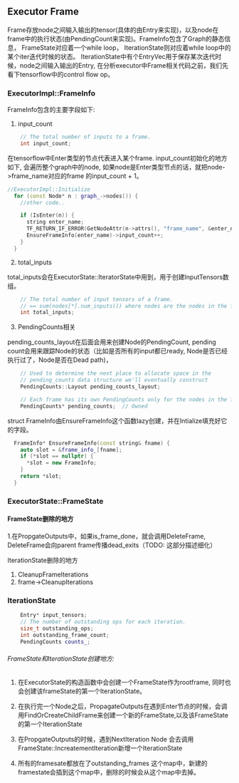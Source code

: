 ## Executor Frame


Frame存放node之间输入输出的tensor(具体的由Entry来实现)，以及node在frame中的执行状态(由PendingCount来实现)。FrameInfo包含了Graph的静态信息，
FrameState对应着一个while loop， IterationState则对应着while loop中的某个iter迭代时候的状态。
 IterationState中有个EntryVec用于保存某次迭代时候，node之间输入输出的Entry, 在分析executor中Frame相关代码之前，我们先看下tensorflow中的control flow op。



### ExecutorImpl::FrameInfo

FrameInfo包含的主要字段如下:

1. input_count

```cpp
    // The total number of inputs to a frame.
    int input_count;
```
在tensorflow中Enter类型的节点代表进入某个frame[]().
input_count初始化的地方如下, 会遍历整个graph中的node, 如果node是Enter类型节点的话，就把node->frame_name对应的frame 的input_count + 1。

```cpp
//ExecutorImpl::Initialize
  for (const Node* n : graph_->nodes()) {
    //other code..

    if (IsEnter(n)) {
      string enter_name;
      TF_RETURN_IF_ERROR(GetNodeAttr(n->attrs(), "frame_name", &enter_name));
      EnsureFrameInfo(enter_name)->input_count++;
    }
  }
```

2. total_inputs

total_inputs会在ExecutorState::IteratorState中用到，用于创建InputTensors数组。

```cpp
    // The total number of input tensors of a frame.
    // == sum(nodes[*].num_inputs()) where nodes are the nodes in the frame.
    int total_inputs;
```
3. PendingCounts相关

 pending_counts_layout在后面会用来创建Node的PendingCount, pending count会用来跟踪Node的状态（比如是否所有的input都已ready, Node是否已经执行过了，Node是否在Dead path)，
```cpp
    // Used to determine the next place to allocate space in the
    // pending_counts data structure we'll eventually construct
    PendingCounts::Layout pending_counts_layout;

    // Each frame has its own PendingCounts only for the nodes in the frame.
    PendingCounts* pending_counts;  // Owned
```



struct FrameInfo由EnsureFrameInfo这个函数lazy创建，并在Intialize填充好它的字段。

```cpp
  FrameInfo* EnsureFrameInfo(const string& fname) {
    auto slot = &frame_info_[fname];
    if (*slot == nullptr) {
      *slot = new FrameInfo;
    }
    return *slot;
  }
```

### ExecutorState::FrameState


#### FrameState删除的地方

1.在PropgateOutputs中，如果is_frame_done，就会调用DeleteFrame, DeleteFrame会向parent frame传播dead_exits（TODO: 这部分描述细化）

IterationState删除的地方

1. CleanupFrameIterations
2. frame->CleanupIterations


### IterationState

```cpp
    Entry* input_tensors;
    // The number of outstanding ops for each iteration.
    size_t outstanding_ops;
    int outstanding_frame_count;
    PendingCounts counts_;
```

###### FrameState和IterationState创建地方:

1. 在ExecutorState的构造函数中会创建一个FrameState作为rootframe, 同时也会创建该frameState的第一个IterationState。

2. 在执行完一个Node之后，PropagateOutputs在遇到Enter节点的时候，会调用FindOrCreateChildFrame来创建一个新的FrameState,以及该FrameState的第一个IterationState

3. 在PropgateOutputs的时候，遇到NextIteration Node 会去调用FrameState::IncreatementIteration新增一个IterationState

4. 所有的framesate都放在了outstanding_frames 这个map中，新建的framestate会插到这个map中，删除的时候会从这个map中去掉。

